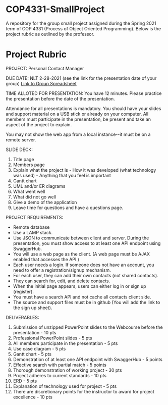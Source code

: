 # COP4331-SmallProject
A repository for the group small project assigned during the Spring 2021 term of COP 4331 (Process of Object Oriented Programming). Below is the project rubric as outlined by the professor. 

# Project Rubric

PROJECT: Personal Contact Manager

DUE DATE: NLT 2-28-2021 (see the link for the presentation date of your group) [Link to Group Spreadsheet](https://docs.google.com/spreadsheets/d/15XarPrWkaLct_rm1bao9B1YRmv2zrcldQ2_NlUJbGkw/edit?usp=sharing)

TIME ALLOTED FOR PRESENTATION: You have 12 minutes. Please practice the presentation before the date of the presentation.

Attendance for all presentations is mandatory. You should have your slides and support material on a USB stick or already on your computer. All members must participate in the presentation, be present and take an aspect of the project to explain.

You may not show the web app from a local instance--it must be on a remote server.

SLIDE DECK: 
  1. Title page 
  2. Members page
  3. Explain what the project is
    - How it was developed (what technology was used)
    - Anything that you feel is important
  4. Gantt chart
  5. UML and/or ER diagrams 
  6. What went well 
  7. What did not go well
  8. Give a demo of the application
  9. Leave time for questions and have a questions page.

PROJECT REQUIREMENTS:
  * Remote database
  * Use a LAMP stack.
  * Use JSON to communicate between client and server. During the presentation, you must show access to at least one API endpoint using SwaggerHub.
  * You will use a web page as the client. (A web page must be AJAX enabled that accesses the API.)
  * Each user needs a login. If someone does not have an account, you need to offer a registration/signup mechanism. 
  * For each user, they can add their own contacts (not shared contacts). 
  * They can search for, edit, and delete contacts. 
  * When the initial page appears, users can either log in or sign up (register).
  * You must have a search API and not cache all contacts client side.
  * The source and support files must be in github (You will add the link to the sign up sheet).

DELIVERABLES:
  1. Submission of unzipped PowerPoint slides to the Webcourse before the presentation - 10 pts
  2. Professional PowerPoint slides - 5 pts
  3. All members participate in the presentation - 5 pts
  4. Use case diagram - 5 pts
  5. Gantt chart - 5 pts
  6. Demonstration of at least one API endpoint with SwaggerHub - 5 points
  7. Effective search with partial match - 5 points
  8. Thorough demonstration of working project - 30 pts
  9. Project adheres to current standards - 10 pts
  10. ERD - 5 pts
  11. Explanation of technology used for project - 5 pts
  12. There are discretionary points for the instructor to award for project excellence - 10 pts

